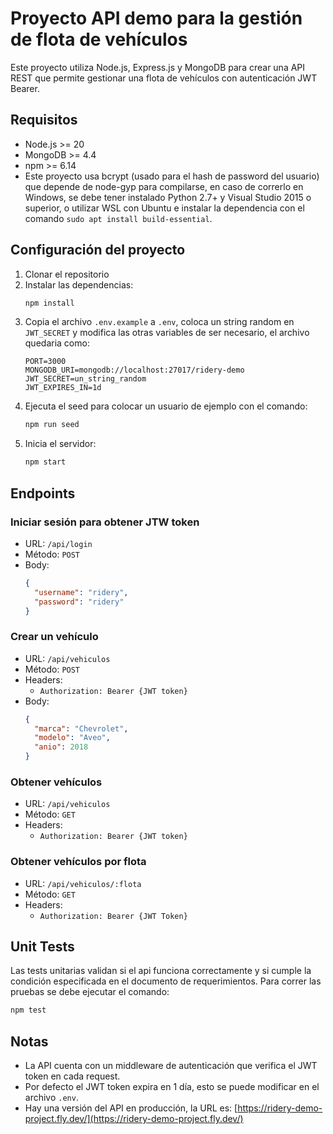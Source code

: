 # Proyecto API demo para la gestión de flota de vehículos

Este proyecto utiliza Node.js, Express.js y MongoDB para crear una API REST que permite gestionar una flota de vehículos con autenticación JWT Bearer.

## Requisitos

- Node.js >= 20
- MongoDB >= 4.4
- npm >= 6.14
- Este proyecto usa bcrypt (usado para el hash de password del usuario) que depende de node-gyp para compilarse, en caso de correrlo en Windows, se debe tener instalado Python 2.7+ y Visual Studio 2015 o superior, o utilizar WSL con Ubuntu e instalar la dependencia con el comando `sudo apt install build-essential`.

## Configuración del proyecto

1. Clonar el repositorio
2. Instalar las dependencias:
    ```bash
    npm install
    ```
3. Copia el archivo `.env.example` a `.env`, coloca un string random en `JWT_SECRET` y modifica las otras variables de ser necesario, el archivo quedaria como:
    ```env
    PORT=3000
    MONGODB_URI=mongodb://localhost:27017/ridery-demo
    JWT_SECRET=un_string_random
    JWT_EXPIRES_IN=1d
    ```
4. Ejecuta el seed para colocar un usuario de ejemplo con el comando:
    ```bash
    npm run seed
    ```
5. Inicia el servidor:
    ```bash
    npm start
    ```

## Endpoints

### Iniciar sesión para obtener JTW token

- URL: `/api/login`
- Método: `POST`
- Body:
  ```json
  {
    "username": "ridery",
    "password": "ridery"
  }
  ```

### Crear un vehículo

- URL: `/api/vehiculos`
- Método: `POST`
- Headers:
  - `Authorization: Bearer {JWT token}`
- Body:
  ```json
  {
    "marca": "Chevrolet",
    "modelo": "Aveo",
    "anio": 2018
  }

### Obtener vehículos

- URL: `/api/vehiculos`
- Método: `GET`
- Headers:
  - `Authorization: Bearer {JWT token}`

### Obtener vehículos por flota

- URL: `/api/vehiculos/:flota`
- Método: `GET`
- Headers:
  - `Authorization: Bearer {JWT Token}`

## Unit Tests

Las tests unitarias validan si el api funciona correctamente y si cumple la condición especificada en el documento de requerimientos. Para correr las pruebas se debe ejecutar el comando:

```bash
npm test
```

## Notas

- La API cuenta con un middleware de autenticación que verifica el JWT token en cada request.
- Por defecto el JWT token expira en 1 día, esto se puede modificar en el archivo `.env`.
- Hay una versión del API en producción, la URL es: [https://ridery-demo-project.fly.dev/](https://ridery-demo-project.fly.dev/)
